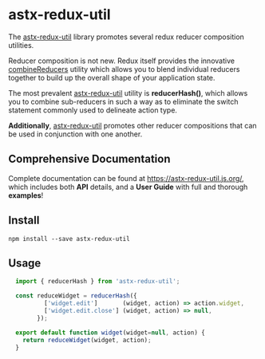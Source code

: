 # astx-redux-util

The [astx-redux-util] library promotes several redux reducer
composition utilities.  

Reducer composition is not new.  Redux itself provides the innovative
[combineReducers](http://redux.js.org/docs/api/combineReducers.html)
utility which allows you to blend individual reducers together to build
up the overall shape of your application state.

The most prevalent [astx-redux-util] utility is **reducerHash()**,
which allows you to combine sub-reducers in such a way as to eliminate
the switch statement commonly used to delineate action type.  

**Additionally**, [astx-redux-util] promotes other reducer compositions that
can be used in conjunction with one another.


## Comprehensive Documentation

Complete documentation can be found at
https://astx-redux-util.js.org/, which includes both **API** details,
and a **User Guide** with full and thorough **examples**!


## Install

```shell
npm install --save astx-redux-util
```


## Usage

```JavaScript
  import { reducerHash } from 'astx-redux-util';

  const reduceWidget = reducerHash({
          ['widget.edit']       (widget, action) => action.widget,
          ['widget.edit.close'] (widget, action) => null,
        });

  export default function widget(widget=null, action) {
    return reduceWidget(widget, action);
  }
```


[astx-redux-util]: https://astx-redux-util.js.org/
